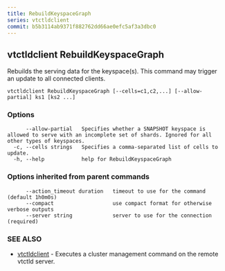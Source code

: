 ```yaml
---
title: RebuildKeyspaceGraph
series: vtctldclient
commit: b5b3114ab9371f882762dd66ae0efc5af3a3dbc0
---
```

## vtctldclient RebuildKeyspaceGraph

Rebuilds the serving data for the keyspace(s). This command may trigger an update to all connected clients.

```
vtctldclient RebuildKeyspaceGraph [--cells=c1,c2,...] [--allow-partial] ks1 [ks2 ...]
```

### Options

```
      --allow-partial   Specifies whether a SNAPSHOT keyspace is allowed to serve with an incomplete set of shards. Ignored for all other types of keyspaces.
  -c, --cells strings   Specifies a comma-separated list of cells to update.
  -h, --help            help for RebuildKeyspaceGraph
```

### Options inherited from parent commands

```
      --action_timeout duration   timeout to use for the command (default 1h0m0s)
      --compact                   use compact format for otherwise verbose outputs
      --server string             server to use for the connection (required)
```

### SEE ALSO

* [vtctldclient](../)	 - Executes a cluster management command on the remote vtctld server.

